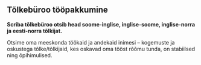 ## Tõlkebüroo tööpakkumine

**Scriba tõlkebüroo otsib head soome-inglise, inglise-soome,
inglise-norra ja eesti-norra tõlkijat.**

Otsime oma meeskonda töökaid ja andekaid inimesi – kogemuste ja
oskustega tõlke/tõlkijaid, kes oskavad oma tööst rõõmu tunda, on
stabiilsed ning õpihimulised.
